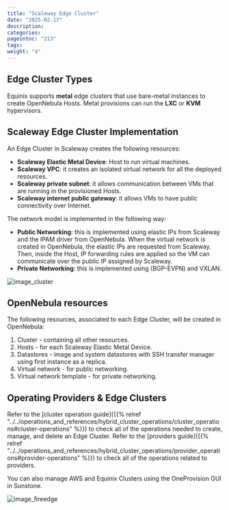 ```yaml
---
title: "Scaleway Edge Cluster"
date: "2025-02-17"
description:
categories:
pageintoc: "213"
tags:
weight: "4"
---
```


<a id="scaleway-cluster"></a>

<!--# Scaleway Edge Cluster -->

## Edge Cluster Types

Equinix supports **metal** edge clusters that use bare-metal instances to create OpenNebula Hosts. Metal provisions can run the **LXC** or **KVM** hypervisors.

## Scaleway Edge Cluster Implementation

An Edge Cluster in Scaleway creates the following resources:

* **Scaleway Elastic Metal Device**: Host to run virtual machines.
* **Scaleway VPC**: it creates an isolated virtual network for all the deployed resources.
* **Scaleway private subnet**: it allows communication between VMs that are running in the provisioned Hosts.
* **Scaleway internet public gateway**: it allows VMs to have public connectivity over Internet.

The network model is implemented in the following way:

* **Public Networking**: this is implemented using elastic IPs from Scaleway and the IPAM driver from OpenNebula. When the virtual network is created in OpenNebula, the elastic IPs are requested from Scaleway. Then, inside the Host, IP forwarding rules are applied so the VM can communicate over the public IP assigned by Scaleway.
* **Private Networking**: this is implemented using (BGP-EVPN) and VXLAN.

![image_cluster](/images/scaleway-deployment.jpg)

## OpenNebula resources

The following resources, associated to each Edge Cluster, will be created in OpenNebula:

1. Cluster - containing all other resources.
2. Hosts - for each Scaleway Elastic Metal Device.
3. Datastores - image and system datastores with SSH transfer manager using first instance as a replica.
4. Virtual network - for public networking.
5. Virtual network template - for private networking.

## Operating Providers & Edge Clusters

Refer to the [cluster operation guide]({{% relref "../../operations_and_references/hybrid_cluster_operations/cluster_operations#cluster-operations" %}}) to check all of the operations needed to create, manage, and delete an Edge Cluster. Refer to the [providers guide]({{% relref "../../operations_and_references/hybrid_cluster_operations/provider_operations#provider-operations" %}}) to check all of the operations related to providers.

You can also manage AWS and Equinix Clusters using the OneProvision GUI in Sunstone.

![image_fireedge](/images/oneprovision_fireedge.png)
